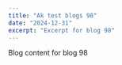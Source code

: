 ```yaml
---
title: "Ak test blogs 98"
date: "2024-12-31"
excerpt: "Excerpt for blog 98"
---
```


Blog content for blog 98